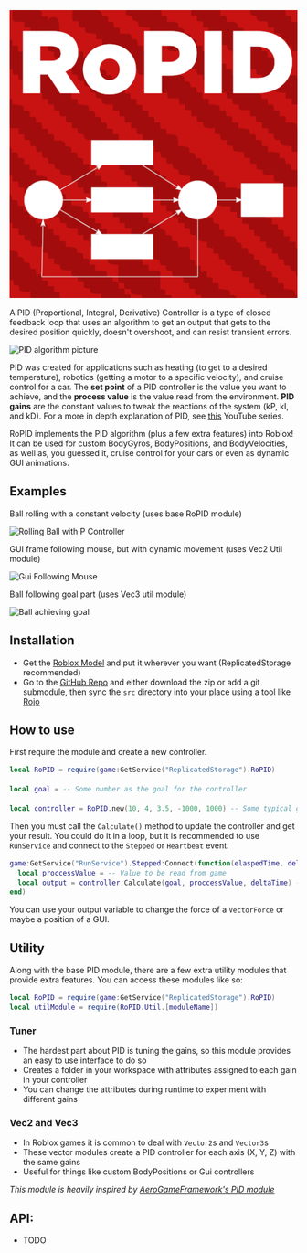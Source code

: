 ![Logo](logo/Logo.png)


A PID (Proportional, Integral, Derivative) Controller is a type of closed feedback loop that uses an algorithm to get an output that gets to the desired position quickly, doesn't overshoot, and can resist transient errors.

![PID algorithm picture](https://upload.wikimedia.org/wikipedia/commons/4/43/PID_en.svg)

PID was created for applications such as heating (to get to a desired temperature), robotics (getting a motor to a specific velocity), and cruise control for a car. The **set point** of a PID controller is the value you want to achieve, and the **process value** is the value read from the environment. **PID gains** are the constant values to tweak the reactions of the system (kP, kI, and kD). For a more in depth explanation of PID, see [this](https://youtube.com/playlist?list=PLn8PRpmsu08pQBgjxYFXSsODEF3Jqmm-y) YouTube series. 

RoPID implements the PID algorithm (plus a few extra features) into Roblox! It can be used for custom BodyGyros, BodyPositions, and BodyVelocities, as well as, you guessed it, cruise control for your cars or even as dynamic GUI animations. 

## Examples
Ball rolling with a constant velocity (uses base RoPID module)

![Rolling Ball with P Controller](https://media.giphy.com/media/fZro2MsFatkNbUwo28/giphy.gif)

GUI frame following mouse, but with dynamic movement (uses Vec2 Util module)

![Gui Following Mouse](https://media.giphy.com/media/YPG10EZf79qh4J9dAF/giphy.gif)

Ball following goal part (uses Vec3 util module)

![Ball achieving goal](https://media.giphy.com/media/YKjNJ1QsBc5IW10V4O/giphy.gif)


## Installation
- Get the  [Roblox Model](https://www.roblox.com/library/6607300586/RoPID)  and put it wherever you want (ReplicatedStorage recommended)
- Go to the [GitHub Repo](https://github.com/B-Ricey763/RoPID/) and either download the zip or add a git submodule, then sync the `src` directory into your place using a tool like [Rojo](https://rojo.space/docs/)

## How to use
First require the module and create a new controller.
```lua
local RoPID = require(game:GetService("ReplicatedStorage").RoPID)

local goal = -- Some number as the goal for the controller

local controller = RoPID.new(10, 4, 3.5, -1000, 1000) -- Some typical gains
```
Then you must call the `Calculate()` method to update the controller and get your result. You could do it in a loop, but it is recommended to use `RunService` and connect to the `Stepped` or `Heartbeat` event.
```lua
game:GetService("RunService").Stepped:Connect(function(elaspedTime, deltaTime)
  local proccessValue = -- Value to be read from game
  local output = controller:Calculate(goal, proccessValue, deltaTime) -- Don't forget the delta time parameter!
end)
```
You can use your output variable to change the force of a `VectorForce` or maybe a position of a GUI. 

## Utility
Along with the base PID module, there are a few extra utility modules that provide extra features. You can access these modules like so:
```lua
local RoPID = require(game:GetService("ReplicatedStorage").RoPID)
local utilModule = require(RoPID.Util.[moduleName])
```

### Tuner
- The hardest part about PID is tuning the gains, so this module provides an easy to use interface to do so
- Creates a folder in your workspace with attributes assigned to each gain in your controller 
- You can change the attributes during runtime to experiment with different gains

### Vec2 and Vec3 
- In Roblox games it is common to deal with `Vector2`s and `Vector3`s
- These vector modules create a PID controller for each axis (X, Y, Z) with the same gains
- Useful for things like custom BodyPositions or Gui controllers

*This module is heavily inspired by [AeroGameFramework's PID module](https://github.com/Sleitnick/AeroGameFramework/blob/43e4e02717e36ac83c820abc4461fb8afa2cd967/src/StarterPlayer/StarterPlayerScripts/Aero/Modules/PID.lua)*

## API:
- TODO

